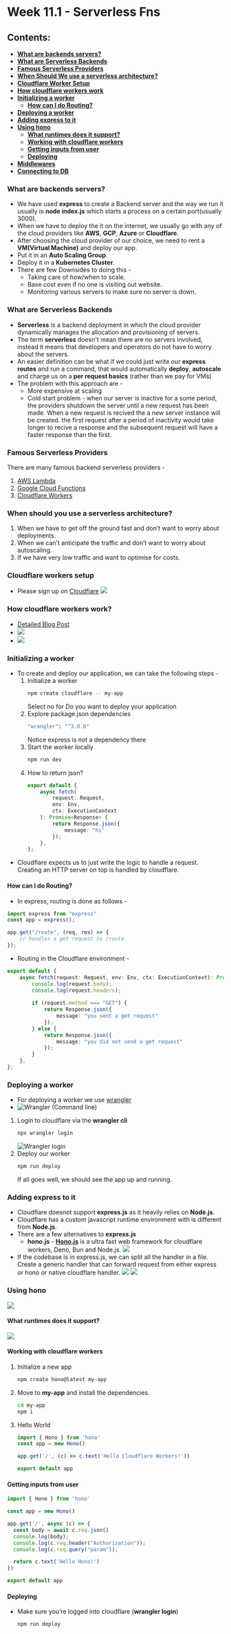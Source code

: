 # Week 11.1 - Serverless Fns

## Contents:
- [**What are backends servers?**](#what-are-backends-servers)
- [**What are Serverless Backends**](#what-are-serverless-backends)
- [**Famous Serverless Providers**](#famous-serverless-providers)
- [**When Should We use a serverless architecture?**](#when-should-you-use-a-serverless-architecture)
- [**Cloudflare Worker Setup**](#cloudflare-workers-setup)
- [**How cloudflare workers work**](#how-cloudflare-workers-work)
- [**Initializing a worker**](#initializing-a-worker)
    - [**How can I do Routing?**](#how-can-i-do-routing)
- [**Deploying a worker**](#deploying-a-worker)
- [**Adding express to it**](#adding-express-to-it)
- [**Using hono**](#using-hono)
    - [**What runtimes does it support?**](#what-runtimes-does-it-support)
    - [**Working with cloudflare workers**](#working-with-cloudflare-workers)
    - [**Getting inputs from user**](#getting-inputs-from-user)
    - [**Deploying**](#deploying)
- [**Middlewares**]()
- [**Connecting to DB**]() 

### What are backends servers?
- We have used **express** to create a Backend server and the way we run it usually is **node index.js** which starts a process on a certain port(usually 3000).
- When we have to deploy the it on the internet, we usually go with any of the cloud providers like **AWS**, **GCP**, **Azure** or **Cloudflare**.
- After choosing the cloud provider of our choice, we need to rent a **VM(Virtual Machine)** and deploy our app.
- Put it in an **Auto Scaling Group**.
- Deploy it in a **Kubernetes Cluster**.
- There are few Downsides to doing this - 
    - Taking care of how/when to scale.
    - Base cost even if no one is visiting out website.
    - Monitoring various servers to make sure no server is down.

### What are Serverless Backends
- **Serverless** is a backend deployment in which the cloud provider dynamically manages the allocation and provisioning of servers. 
- The term **serverless** doesn't mean there are no servers involved, instead it means that developers and operators do not have to worry about the servers.
- An easier definition can be what if we could just write our **express routes** and run a command, that would automatically **deploy**, **autoscale** and charge us on a **per request basics** (rather than we pay for VMs)
- The problem with this approach are - 
    - More expensive at scaling
    - Cold start problem - when our server is inactive for a some period, the providers shutdown the server until a new request has been made. When a new request is recived the a new server instance will be created. the first request after a period of inactivity would take longer to recive a response and the subsequent request will have a faster response than the first.

### Famous Serverless Providers
There are many famous backend serverless providers - 
1. [AWS Lambda](https://aws.amazon.com/pm/lambda/)
2. [Google Cloud Functions](https://firebase.google.com/docs/functions)
3. [Cloudflare Workers](https://workers.cloudflare.com/)

### When should you use a serverless architecture?
1. When we have to get off the ground fast and don’t want to worry about deployments.
2. When we can’t anticipate the traffic and don’t want to worry about autoscaling.
3. If we have very low traffic and want to optimise for costs.

### Cloudflare workers setup
- Please sign up on [Cloudflare](https://cloudflare.com/)
![](images/cloudflare-signup.jpg)

### How cloudflare workers work?
- [Detailed Blog Post](https://developers.cloudflare.com/workers/reference/how-workers-works/#:~:text=Though%20Cloudflare%20Workers%20behave%20similarly,used%20by%20Chromium%20and%20Node)
- ![](images/how-cloudflare-works.jpg)
- ![](images/isolates.jpg)

### Initializing a worker
- To create and deploy our application, we can take the following steps -
    1. Initialize a worker
        ```bash
        npm create cloudflare -- my-app
        ```
        Select no for Do you want to deploy your application
    2. Explore package.json dependencies
        ```bash
        "wrangler": "^3.0.0"
        ```
        Notice express is not a dependency there
    3. Start the worker locally
        ```bash
        npm run dev
        ```
    4. How to return json?
        ```ts
        export default {
            async fetch(
                request: Request, 
                env: Env, 
                ctx: ExecutionContext
            ): Promise<Response> {
                return Response.json({
                    message: "hi"
                });
            },
        };
        ```
- Cloudflare expects us to just write the logic to handle a request. Creating an HTTP server on top is handled by cloudflare.

#### How can I do Routing?
- In express, routing is done as follows - 
```js
import express from "express"
const app = express();

app.get("/route", (req, res) => {
	// handles a get request to /route
});
```
- Routing in the Cloudflare environment -
```ts
export default {
	async fetch(request: Request, env: Env, ctx: ExecutionContext): Promise<Response> {
		console.log(request.body);
		console.log(request.headers);
		
		if (request.method === "GET") {
			return Response.json({
				message: "you sent a get request"
			});
		} else {
			return Response.json({
				message: "you did not send a get request"
			});
		}
	},
};
```

### Deploying a worker
- For deploying a worker we use [wrangler]( https://developers.cloudflare.com/workers/wrangler/)
- ![Wrangler (Command line)](images/wrangler-cli.jpg)
1. Login to cloudflare via the **wrangler cli**
    ```bash
    npx wrangler login
    ```
    ![Wrangler login](images/wrangler-login.jpg)
2. Deploy our worker
    ```bash
    npm run deploy
    ```
    If all goes well, we should see the app up and running.

### Adding express to it
- Cloudflare doesnot support **express.js** as it heavily relies on **Node.js**.
- Cloudflare has a custom javascript runtime environment with is different from **Node.js**.
- There are a few alternatives to **express.js**
    - **hono.js** - [**Hono.js**](https://github.com/honojs/hono) is a ultra fast web framework for cloudflare workers, Deno, Bun and Node.js.
    ![](images/hono-alternative-to-express.jpg)
- If the codebase is in express.js, we can split all the handler in a file. Create a generic handler that can forward request from either express or hono or native cloudflare handler.
![](images/split-handler.jpg)
![](images/express-to-cloudflare-routes.jpg)

### Using hono
[![](images/hono-motivation.jpg)](https://hono.dev/concepts/motivation)

#### What runtimes does it support?
![](images/hono-runtime.jpg)

#### Working with cloudflare workers
1. Initialize a new app
    ```bash
    npm create hono@latest my-app
    ```
2. Move to **my-app** and install the dependencies.
    ```bash
    cd my-app
    npm i
    ```
3. Hello World
    ```js
    import { Hono } from 'hono'
    const app = new Hono()

    app.get('/', (c) => c.text('Hello Cloudflare Workers!'))

    export default app
    ```
#### Getting inputs from user
``` js
import { Hono } from 'hono'

const app = new Hono()

app.get('/', async (c) => {
  const body = await c.req.json()
  console.log(body);
  console.log(c.req.header("Authorization"));
  console.log(c.req.query("param"));

  return c.text('Hello Hono!')
})

export default app
```
#### Deploying 
- Make sure you’re logged into cloudflare (**wrangler login**)
    ```bash
    npm run deploy
    ```